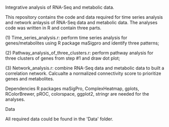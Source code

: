 Integrative analysis of RNA-Seq and metabolic data.

This repository contains the code and data required for time series analysis and network anlaysis of RNA-Seq data and metabolic data. The analyses code was written in R and contain three parts.

(1) Time_series_analysis.r: perform time series analysis for genes/metabolites using R package maSigpro and identify three patterns;

(2) Pathway_analysis_of_three_clusters.r: perform pathway analysis for three clusters of genes from step #1 and draw dot plot;

(3) Network_analysis.r: combine RNA-Seq data and metabolic data to built a correlation network. Calcualte a normalized connectivity score to prioritize genes and metabolites.


Dependencies
R packages maSigPro, ComplexHeatmap, gplots, RColorBrewer, pROC, colorspace, ggplot2, stringr are needed for the analyses.


Data

All required data could be found in the 'Data' folder.
